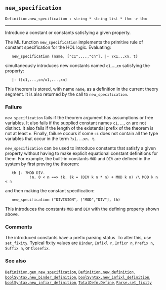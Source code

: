 ## `new_specification`

``` hol4
Definition.new_specification : string * string list * thm -> thm
```

------------------------------------------------------------------------

Introduce a constant or constants satisfying a given property.

The ML function `new_specification` implements the primitive rule of
constant specification for the HOL logic. Evaluating:

``` hol4
   new_specification (name, ["c1",...,"cn"], |- ?x1...xn. t)
```

simultaneously introduces new constants named `c1`,...,`cn` satisfying
the property:

``` hol4
   |- t[c1,...,cn/x1,...,xn]
```

This theorem is stored, with name `name`, as a definition in the current
theory segment. It is also returned by the call to `new_specification`.

### Failure

`new_specification` fails if the theorem argument has assumptions or
free variables. It also fails if the supplied constant names `c1`, ...,
`cn` are not distinct. It also fails if the length of the existential
prefix of the theorem is not at least `n`. Finally, failure occurs if
some `ci` does not contain all the type variables that occur in the term
`?x1...xn. t`.

`new_specification` can be used to introduce constants that satisfy a
given property without having to make explicit equational constant
definitions for them. For example, the built-in constants `MOD` and
`DIV` are defined in the system by first proving the theorem:

``` hol4
   th |- ?MOD DIV.
           !n. 0 < n ==> !k. (k = (DIV k n * n) + MOD k n) /\ MOD k n < n
```

and then making the constant specification:

``` hol4
   new_specification ("DIVISION", ["MOD","DIV"], th)
```

This introduces the constants `MOD` and `DIV` with the defining property
shown above.

### Comments

The introduced constants have a prefix parsing status. To alter this,
use `set_fixity`. Typical fixity values are `Binder`, `Infixl n`,
`Infixr n`, `Prefix n`, `Suffix n`, or `Closefix`.

### See also

[`Definition.gen_new_specification`](#Definition.gen_new_specification),
[`Definition.new_definition`](#Definition.new_definition),
[`boolSyntax.new_binder_definition`](#boolSyntax.new_binder_definition),
[`boolSyntax.new_infixl_definition`](#boolSyntax.new_infixl_definition),
[`boolSyntax.new_infixr_definition`](#boolSyntax.new_infixr_definition),
[`TotalDefn.Define`](#TotalDefn.Define),
[`Parse.set_fixity`](#Parse.set_fixity)
